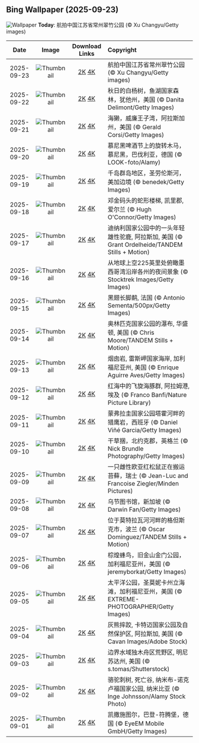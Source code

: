 ## Bing Wallpaper (2025-09-23)

![Wallpaper](https://cn.bing.com/th?id=OHR.AutumnalEquinoxY25_ZH-CN5692548297_UHD.jpg&w=1024) **Today**: 航拍中国江苏省常州翠竹公园 (© Xu Changyu/Getty images)

|    Date    |                                               Image                                                |                                                                                      Download Links                                                                                       | Copyright                                                                                       |
| :--------: | :------------------------------------------------------------------------------------------------: | :---------------------------------------------------------------------------------------------------------------------------------------------------------------------------------------: | :---------------------------------------------------------------------------------------------- |
| 2025-09-23 | ![Thumbnail](https://cn.bing.com/th?id=OHR.AutumnalEquinoxY25_ZH-CN5692548297_UHD.jpg&w=384&h=216) | [2K](https://cn.bing.com/th?id=OHR.AutumnalEquinoxY25_ZH-CN5692548297_UHD.jpg&w=2560&h=1440) [4K](https://cn.bing.com/th?id=OHR.AutumnalEquinoxY25_ZH-CN5692548297_UHD.jpg&w=3840&h=2160) | 航拍中国江苏省常州翠竹公园 (© Xu Changyu/Getty images)                                         |
| 2025-09-22 |    ![Thumbnail](https://cn.bing.com/th?id=OHR.AspenEquinox_ZH-CN5474695693_UHD.jpg&w=384&h=216)    |       [2K](https://cn.bing.com/th?id=OHR.AspenEquinox_ZH-CN5474695693_UHD.jpg&w=2560&h=1440) [4K](https://cn.bing.com/th?id=OHR.AspenEquinox_ZH-CN5474695693_UHD.jpg&w=3840&h=2160)       | 秋日的白杨树，鱼湖国家森林，犹他州，美国 (© Danita Delimont/Getty Images)                      |
| 2025-09-21 |     ![Thumbnail](https://cn.bing.com/th?id=OHR.IceOtters_ZH-CN5393791969_UHD.jpg&w=384&h=216)      |          [2K](https://cn.bing.com/th?id=OHR.IceOtters_ZH-CN5393791969_UHD.jpg&w=2560&h=1440) [4K](https://cn.bing.com/th?id=OHR.IceOtters_ZH-CN5393791969_UHD.jpg&w=3840&h=2160)          | 海獭，威廉王子湾，阿拉斯加州，美国 (© Gerald Corsi/Getty Images)                               |
| 2025-09-20 |  ![Thumbnail](https://cn.bing.com/th?id=OHR.OktoberfestSwing_ZH-CN5270146600_UHD.jpg&w=384&h=216)  |   [2K](https://cn.bing.com/th?id=OHR.OktoberfestSwing_ZH-CN5270146600_UHD.jpg&w=2560&h=1440) [4K](https://cn.bing.com/th?id=OHR.OktoberfestSwing_ZH-CN5270146600_UHD.jpg&w=3840&h=2160)   | 慕尼黑啤酒节上的旋转木马，慕尼黑，巴伐利亚，德国 (© LOOK-foto/Alamy)                           |
| 2025-09-19 |  ![Thumbnail](https://cn.bing.com/th?id=OHR.ThousandIslands_ZH-CN3197750437_UHD.jpg&w=384&h=216)   |    [2K](https://cn.bing.com/th?id=OHR.ThousandIslands_ZH-CN3197750437_UHD.jpg&w=2560&h=1440) [4K](https://cn.bing.com/th?id=OHR.ThousandIslands_ZH-CN3197750437_UHD.jpg&w=3840&h=2160)    | 千岛群岛地区，圣劳伦斯河，美加边境 (© benedek/Getty Images)                                    |
| 2025-09-18 |   ![Thumbnail](https://cn.bing.com/th?id=OHR.DunquinIreland_ZH-CN1418844818_UHD.jpg&w=384&h=216)   |     [2K](https://cn.bing.com/th?id=OHR.DunquinIreland_ZH-CN1418844818_UHD.jpg&w=2560&h=1440) [4K](https://cn.bing.com/th?id=OHR.DunquinIreland_ZH-CN1418844818_UHD.jpg&w=3840&h=2160)     | 邓金码头的蛇形楼梯, 凯里郡, 爱尔兰 (© Hugh O'Connor/Getty Images)                              |
| 2025-09-17 |     ![Thumbnail](https://cn.bing.com/th?id=OHR.YoungMoose_ZH-CN4639410217_UHD.jpg&w=384&h=216)     |         [2K](https://cn.bing.com/th?id=OHR.YoungMoose_ZH-CN4639410217_UHD.jpg&w=2560&h=1440) [4K](https://cn.bing.com/th?id=OHR.YoungMoose_ZH-CN4639410217_UHD.jpg&w=3840&h=2160)         | 迪纳利国家公园中的一头年轻雄性驼鹿, 阿拉斯加, 美国 (© Grant Ordelheide/TANDEM Stills + Motion) |
| 2025-09-16 |     ![Thumbnail](https://cn.bing.com/th?id=OHR.OzoneEarth_ZH-CN0993915980_UHD.jpg&w=384&h=216)     |         [2K](https://cn.bing.com/th?id=OHR.OzoneEarth_ZH-CN0993915980_UHD.jpg&w=2560&h=1440) [4K](https://cn.bing.com/th?id=OHR.OzoneEarth_ZH-CN0993915980_UHD.jpg&w=3840&h=2160)         | 从地球上空225英里处俯瞰墨西哥湾沿岸各州的夜间景象 (© Stocktrek Images/Getty Images)            |
| 2025-09-15 |      ![Thumbnail](https://cn.bing.com/th?id=OHR.Echasse_ZH-CN0670369582_UHD.jpg&w=384&h=216)       |            [2K](https://cn.bing.com/th?id=OHR.Echasse_ZH-CN0670369582_UHD.jpg&w=2560&h=1440) [4K](https://cn.bing.com/th?id=OHR.Echasse_ZH-CN0670369582_UHD.jpg&w=3840&h=2160)            | 黑翅长脚鹬, 法国 (© Antonio Sementa/500px/Getty Images)                                        |
| 2025-09-14 |    ![Thumbnail](https://cn.bing.com/th?id=OHR.HohWaterfall_ZH-CN0297269806_UHD.jpg&w=384&h=216)    |       [2K](https://cn.bing.com/th?id=OHR.HohWaterfall_ZH-CN0297269806_UHD.jpg&w=2560&h=1440) [4K](https://cn.bing.com/th?id=OHR.HohWaterfall_ZH-CN0297269806_UHD.jpg&w=3840&h=2160)       | 奥林匹克国家公园的瀑布, 华盛顿, 美国 (© Chris Moore/TANDEM Stills + Motion)                    |
| 2025-09-13 | ![Thumbnail](https://cn.bing.com/th?id=OHR.PointReyesSeashore_ZH-CN0076789582_UHD.jpg&w=384&h=216) | [2K](https://cn.bing.com/th?id=OHR.PointReyesSeashore_ZH-CN0076789582_UHD.jpg&w=2560&h=1440) [4K](https://cn.bing.com/th?id=OHR.PointReyesSeashore_ZH-CN0076789582_UHD.jpg&w=3840&h=2160) | 烟囱岩, 雷斯岬国家海岸, 加利福尼亚州, 美国 (© Enrique Aguirre Aves/Getty Images)               |
| 2025-09-12 |  ![Thumbnail](https://cn.bing.com/th?id=OHR.SpinnerDolphins_ZH-CN9731341241_UHD.jpg&w=384&h=216)   |    [2K](https://cn.bing.com/th?id=OHR.SpinnerDolphins_ZH-CN9731341241_UHD.jpg&w=2560&h=1440) [4K](https://cn.bing.com/th?id=OHR.SpinnerDolphins_ZH-CN9731341241_UHD.jpg&w=3840&h=2160)    | 红海中的飞旋海豚群, 阿拉姆港, 埃及 (© Franco Banfi/Nature Picture Library)                     |
| 2025-09-11 |  ![Thumbnail](https://cn.bing.com/th?id=OHR.ExtremaduraJamon_ZH-CN1559355133_UHD.jpg&w=384&h=216)  |   [2K](https://cn.bing.com/th?id=OHR.ExtremaduraJamon_ZH-CN1559355133_UHD.jpg&w=2560&h=1440) [4K](https://cn.bing.com/th?id=OHR.ExtremaduraJamon_ZH-CN1559355133_UHD.jpg&w=3840&h=2160)   | 蒙弗拉圭国家公园塔霍河畔的猎鹰岩，西班牙 (© Daniel Viñé Garcia/Getty Images)                   |
| 2025-09-10 |    ![Thumbnail](https://cn.bing.com/th?id=OHR.YorkshireHay_ZH-CN9097986997_UHD.jpg&w=384&h=216)    |       [2K](https://cn.bing.com/th?id=OHR.YorkshireHay_ZH-CN9097986997_UHD.jpg&w=2560&h=1440) [4K](https://cn.bing.com/th?id=OHR.YorkshireHay_ZH-CN9097986997_UHD.jpg&w=3840&h=2160)       | 干草捆，北约克郡，英格兰 (© Nick Brundle Photography/Getty Images)                             |
| 2025-09-09 |   ![Thumbnail](https://cn.bing.com/th?id=OHR.SwissSquirrel_ZH-CN1499344455_UHD.jpg&w=384&h=216)    |      [2K](https://cn.bing.com/th?id=OHR.SwissSquirrel_ZH-CN1499344455_UHD.jpg&w=2560&h=1440) [4K](https://cn.bing.com/th?id=OHR.SwissSquirrel_ZH-CN1499344455_UHD.jpg&w=3840&h=2160)      | 一只雌性欧亚红松鼠正在搬运苔藓，瑞士 (© Jean-Luc and Francoise Ziegler/Minden Pictures)        |
| 2025-09-08 |   ![Thumbnail](https://cn.bing.com/th?id=OHR.OrchardLibrary_ZH-CN3578982798_UHD.jpg&w=384&h=216)   |     [2K](https://cn.bing.com/th?id=OHR.OrchardLibrary_ZH-CN3578982798_UHD.jpg&w=2560&h=1440) [4K](https://cn.bing.com/th?id=OHR.OrchardLibrary_ZH-CN3578982798_UHD.jpg&w=3840&h=2160)     | 乌节图书馆，新加坡 (© Darwin Fan/Getty Images)                                                 |
| 2025-09-07 |     ![Thumbnail](https://cn.bing.com/th?id=OHR.BlueGdansk_ZH-CN3328928509_UHD.jpg&w=384&h=216)     |         [2K](https://cn.bing.com/th?id=OHR.BlueGdansk_ZH-CN3328928509_UHD.jpg&w=2560&h=1440) [4K](https://cn.bing.com/th?id=OHR.BlueGdansk_ZH-CN3328928509_UHD.jpg&w=3840&h=2160)         | 位于莫特拉瓦河河畔的格但斯克市，波兰 (© Oscar Dominguez/TANDEM Stills + Motion)                |
| 2025-09-06 |    ![Thumbnail](https://cn.bing.com/th?id=OHR.RufousHummer_ZH-CN1777072350_UHD.jpg&w=384&h=216)    |       [2K](https://cn.bing.com/th?id=OHR.RufousHummer_ZH-CN1777072350_UHD.jpg&w=2560&h=1440) [4K](https://cn.bing.com/th?id=OHR.RufousHummer_ZH-CN1777072350_UHD.jpg&w=3840&h=2160)       | 棕煌蜂鸟，旧金山金门公园，加利福尼亚州，美国 (© jeremyborkat/Getty Images)                     |
| 2025-09-05 |     ![Thumbnail](https://cn.bing.com/th?id=OHR.SunsetPier_ZH-CN1202083395_UHD.jpg&w=384&h=216)     |         [2K](https://cn.bing.com/th?id=OHR.SunsetPier_ZH-CN1202083395_UHD.jpg&w=2560&h=1440) [4K](https://cn.bing.com/th?id=OHR.SunsetPier_ZH-CN1202083395_UHD.jpg&w=3840&h=2160)         | 太平洋公园，圣莫妮卡州立海滩，加利福尼亚州，美国 (© EXTREME-PHOTOGRAPHER/Getty Images)         |
| 2025-09-04 |   ![Thumbnail](https://cn.bing.com/th?id=OHR.WrestlingBears_ZH-CN6430637848_UHD.jpg&w=384&h=216)   |     [2K](https://cn.bing.com/th?id=OHR.WrestlingBears_ZH-CN6430637848_UHD.jpg&w=2560&h=1440) [4K](https://cn.bing.com/th?id=OHR.WrestlingBears_ZH-CN6430637848_UHD.jpg&w=3840&h=2160)     | 灰熊摔跤, 卡特迈国家公园及自然保护区, 阿拉斯加, 美国 (© Cavan Images/Adobe Stock)              |
| 2025-09-03 |  ![Thumbnail](https://cn.bing.com/th?id=OHR.MinnesotaWaters_ZH-CN6078521418_UHD.jpg&w=384&h=216)   |    [2K](https://cn.bing.com/th?id=OHR.MinnesotaWaters_ZH-CN6078521418_UHD.jpg&w=2560&h=1440) [4K](https://cn.bing.com/th?id=OHR.MinnesotaWaters_ZH-CN6078521418_UHD.jpg&w=3840&h=2160)    | 边界水域独木舟区荒野区, 明尼苏达州, 美国 (© s.tomas/Shutterstock)                              |
| 2025-09-02 |   ![Thumbnail](https://cn.bing.com/th?id=OHR.DeadvleiTrees_ZH-CN0967414858_UHD.jpg&w=384&h=216)    |      [2K](https://cn.bing.com/th?id=OHR.DeadvleiTrees_ZH-CN0967414858_UHD.jpg&w=2560&h=1440) [4K](https://cn.bing.com/th?id=OHR.DeadvleiTrees_ZH-CN0967414858_UHD.jpg&w=3840&h=2160)      | 骆驼刺树, 死亡谷, 纳米布-诺克卢福国家公园, 纳米比亚 (© Inge Johnsson/Alamy Stock Photo)        |
| 2025-09-01 |  ![Thumbnail](https://cn.bing.com/th?id=OHR.FieldKaiserstuhl_ZH-CN0467488834_UHD.jpg&w=384&h=216)  |   [2K](https://cn.bing.com/th?id=OHR.FieldKaiserstuhl_ZH-CN0467488834_UHD.jpg&w=2560&h=1440) [4K](https://cn.bing.com/th?id=OHR.FieldKaiserstuhl_ZH-CN0467488834_UHD.jpg&w=3840&h=2160)   | 凯撒施图尔，巴登-符腾堡，德国 (© EyeEM Mobile GmbH/Getty Images)                               |
